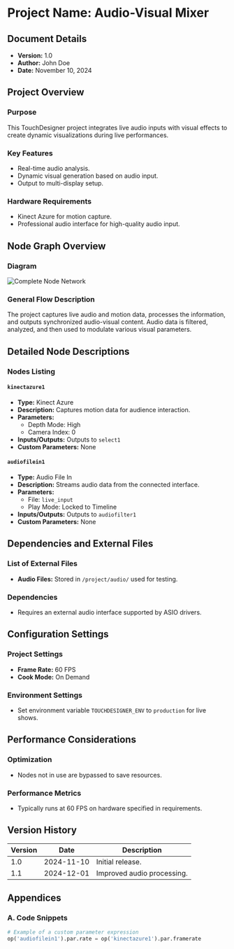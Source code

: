 # Project Name: Audio-Visual Mixer

## Document Details
- **Version:** 1.0
- **Author:** John Doe
- **Date:** November 10, 2024

## Project Overview
### Purpose
This TouchDesigner project integrates live audio inputs with visual effects to create dynamic visualizations during live performances.

### Key Features
- Real-time audio analysis.
- Dynamic visual generation based on audio input.
- Output to multi-display setup.

### Hardware Requirements
- Kinect Azure for motion capture.
- Professional audio interface for high-quality audio input.

## Node Graph Overview
### Diagram
![Complete Node Network](path/to/diagram.png)
### General Flow Description
The project captures live audio and motion data, processes the information, and outputs synchronized audio-visual content. Audio data is filtered, analyzed, and then used to modulate various visual parameters.

## Detailed Node Descriptions
### Nodes Listing
#### `kinectazure1`
- **Type:** Kinect Azure
- **Description:** Captures motion data for audience interaction.
- **Parameters:** 
  - Depth Mode: High
  - Camera Index: 0
- **Inputs/Outputs:** Outputs to `select1`
- **Custom Parameters:** None

#### `audiofilein1`
- **Type:** Audio File In
- **Description:** Streams audio data from the connected interface.
- **Parameters:** 
  - File: `live_input`
  - Play Mode: Locked to Timeline
- **Inputs/Outputs:** Outputs to `audiofilter1`
- **Custom Parameters:** None

## Dependencies and External Files
### List of External Files
- **Audio Files:** Stored in `/project/audio/` used for testing.
### Dependencies
- Requires an external audio interface supported by ASIO drivers.

## Configuration Settings
### Project Settings
- **Frame Rate:** 60 FPS
- **Cook Mode:** On Demand

### Environment Settings
- Set environment variable `TOUCHDESIGNER_ENV` to `production` for live shows.

## Performance Considerations
### Optimization
- Nodes not in use are bypassed to save resources.
### Performance Metrics
- Typically runs at 60 FPS on hardware specified in requirements.

## Version History
| Version | Date       | Description                  |
|---------|------------|------------------------------|
| 1.0     | 2024-11-10 | Initial release.             |
| 1.1     | 2024-12-01 | Improved audio processing.   |

## Appendices
### A. Code Snippets
```python
# Example of a custom parameter expression
op('audiofilein1').par.rate = op('kinectazure1').par.framerate
